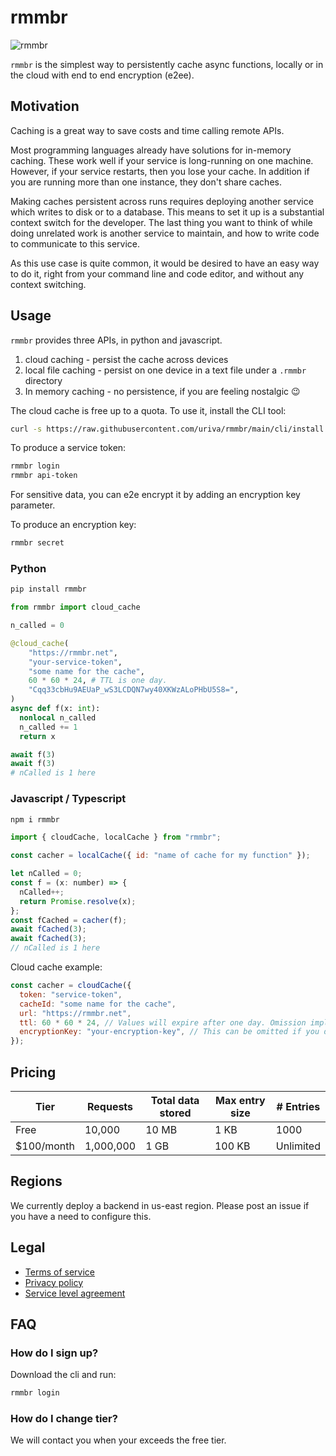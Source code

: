 # rmmbr

![rmmbr](https://media.tenor.com/NcnMXggTODAAAAAC/yeah-i-member-memberberries.gif)

`rmmbr` is the simplest way to persistently cache async functions, locally or in the
cloud with end to end encryption (e2ee).

## Motivation

Caching is a great way to save costs and time calling remote APIs.

Most programming languages already have solutions for in-memory caching. These work well if your service is long-running on one machine. However, if your service restarts, then you lose your cache. In addition if you are running more than one instance, they don't share caches.

Making caches persistent across runs requires deploying another service which writes to disk or to a database. This means to set it up is a substantial context switch for the developer. The last thing you want to think of while doing unrelated work is another service to maintain, and how to write code to communicate to this service.

As this use case is quite common, it would be desired to have an easy way to do it, right from your command line and code editor, and without any context switching.

## Usage

`rmmbr` provides three APIs, in python and javascript.

1. cloud caching - persist the cache across devices
1. local file caching - persist on one device in a text file under a `.rmmbr` directory
1. In memory caching - no persistence, if you are feeling nostalgic 😉

The cloud cache is free up to a quota. To use it, install the CLI tool:

```sh
curl -s https://raw.githubusercontent.com/uriva/rmmbr/main/cli/install.sh | sudo bash
```

To produce a service token:

```sh
rmmbr login
rmmbr api-token
```

For sensitive data, you can e2e encrypt it by adding an encryption key parameter.

To produce an encryption key:

```sh
rmmbr secret
```

### Python

```sh
pip install rmmbr
```

```python
from rmmbr import cloud_cache

n_called = 0

@cloud_cache(
    "https://rmmbr.net",
    "your-service-token",
    "some name for the cache",
    60 * 60 * 24, # TTL is one day.
    "Cqq33cbHu9AEUaP_wS3LCDQN7wy40XKWzALoPHbU5S8=",
)
async def f(x: int):
  nonlocal n_called
  n_called += 1
  return x

await f(3)
await f(3)
# nCalled is 1 here
```

### Javascript / Typescript

```sh
npm i rmmbr
```

```js
import { cloudCache, localCache } from "rmmbr";

const cacher = localCache({ id: "name of cache for my function" });

let nCalled = 0;
const f = (x: number) => {
  nCalled++;
  return Promise.resolve(x);
};
const fCached = cacher(f);
await fCached(3);
await fCached(3);
// nCalled is 1 here
```

Cloud cache example:

```js
const cacher = cloudCache({
  token: "service-token",
  cacheId: "some name for the cache",
  url: "https://rmmbr.net",
  ttl: 60 * 60 * 24, // Values will expire after one day. Omission implies max (one week).
  encryptionKey: "your-encryption-key", // This can be omitted if you don't need e2ee.
});
```

## Pricing

| Tier        | Requests  | Total data stored | Max entry size | # Entries |
| ----------- | --------- | ----------------- | -------------- | --------- |
| Free        | 10,000    | 10 MB             | 1 KB           | 1000      |
| \$100/month | 1,000,000 | 1 GB              | 100 KB         | Unlimited |

## Regions

We currently deploy a backend in us-east region. Please post an issue if you have a need to configure this.

## Legal

- [Terms of service](legal/terms_of_service.md)
- [Privacy policy](legal/privacy_policy.md)
- [Service level agreement](legal/service_level_agreement.md)

## FAQ

### How do I sign up?

Download the cli and run:

```sh
rmmbr login
```

### How do I change tier?

We will contact you when your exceeds the free tier.
